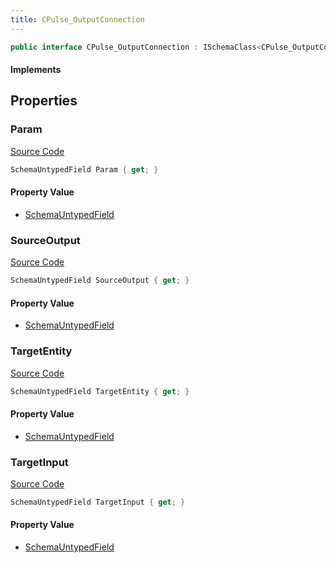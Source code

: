 ```yaml
---
title: CPulse_OutputConnection
---
```


```csharp
public interface CPulse_OutputConnection : ISchemaClass<CPulse_OutputConnection>, ISchemaField, ISchemaClass, INativeHandle
```

#### Implements

## Properties

### Param

[Source Code](https://github.com/swiftly-solution/swiftlys2/blob/main/managed/src/SwiftlyS2.Generated/Schemas/Interfaces/CPulse_OutputConnection.cs#L27)

```csharp
SchemaUntypedField Param { get; }
```

#### Property Value

- [SchemaUntypedField](/docs/api/shared/schemas/schemauntypedfield)

### SourceOutput

[Source Code](https://github.com/swiftly-solution/swiftlys2/blob/main/managed/src/SwiftlyS2.Generated/Schemas/Interfaces/CPulse_OutputConnection.cs#L18)

```csharp
SchemaUntypedField SourceOutput { get; }
```

#### Property Value

- [SchemaUntypedField](/docs/api/shared/schemas/schemauntypedfield)

### TargetEntity

[Source Code](https://github.com/swiftly-solution/swiftlys2/blob/main/managed/src/SwiftlyS2.Generated/Schemas/Interfaces/CPulse_OutputConnection.cs#L21)

```csharp
SchemaUntypedField TargetEntity { get; }
```

#### Property Value

- [SchemaUntypedField](/docs/api/shared/schemas/schemauntypedfield)

### TargetInput

[Source Code](https://github.com/swiftly-solution/swiftlys2/blob/main/managed/src/SwiftlyS2.Generated/Schemas/Interfaces/CPulse_OutputConnection.cs#L24)

```csharp
SchemaUntypedField TargetInput { get; }
```

#### Property Value

- [SchemaUntypedField](/docs/api/shared/schemas/schemauntypedfield)

